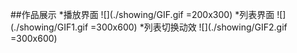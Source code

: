 ##作品展示
*播放界面
![](./showing/GIF.gif =200x300)
*列表界面
![](./showing/GIF1.gif =300x600)
*列表切换动效
![](./showing/GIF2.gif =300x600)
